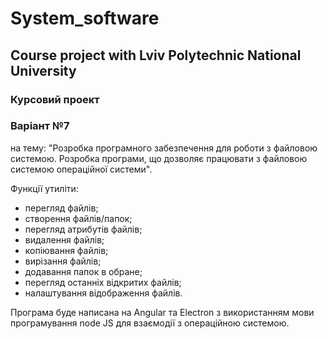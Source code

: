 # System_software
## Course project with Lviv Polytechnic National University
### Курсовий проект 
### Варіант №7
на тему: "Розробка програмного забезпечення для роботи з файловою системою. Розробка програми, що дозволяє працювати з файловою системою операційної системи".

Функції утиліти:
- перегляд файлів;
- створення файлів/папок;
- перегляд атрибутів файлів;
- видалення файлів;                                                                                                                                
- копіювання файлів;
- вирізання файлів;
- додавання папок в обране;
- перегляд останніх відкритих файлів;
- налаштування відображення файлів.

Програма буде написана на Angular та Electron з використанням мови програмування node JS для взаємодії з операційною системою.
